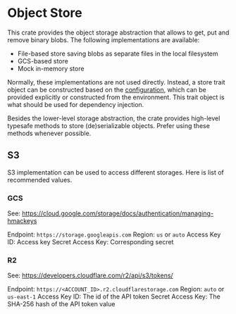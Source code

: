 # Object Store

This crate provides the object storage abstraction that allows to get, put and remove binary blobs. The following
implementations are available:

- File-based store saving blobs as separate files in the local filesystem
- GCS-based store
- Mock in-memory store

Normally, these implementations are not used directly. Instead, a store trait object can be constructed based on the
[configuration], which can be provided explicitly or constructed from the environment. This trait object is what should
be used for dependency injection.

Besides the lower-level storage abstraction, the crate provides high-level typesafe methods to store (de)serializable
objects. Prefer using these methods whenever possible.

[configuration]: ../config


## S3

S3 implementation can be used to access different storages. Here is list of recommended values.

### GCS

See: https://cloud.google.com/storage/docs/authentication/managing-hmackeys

Endpoint: `https://storage.googleapis.com`
Region: `us` or `auto`
Access Key ID: Access key
Secret Access Key: Corresponding secret


### R2

See: https://developers.cloudflare.com/r2/api/s3/tokens/

Endpoint: `https://<ACCOUNT_ID>.r2.cloudflarestorage.com`
Region: `auto` or `us-east-1`
Access Key ID: The id of the API token
Secret Access Key: The SHA-256 hash of the API token value
